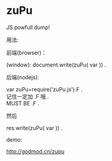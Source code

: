 zuPu
====

JS powfull dump!

用法:

前端(browser)：
<script src="zuPu.js" ></script>
(window): document.write(zuPu( var )) .


后端(nodejs): 

<div>var zuPu=require('zuPu.js').F .</div>
记住一定加 .F 哦 .<br/>
MUST BE .F  .
<script src="zuPu.js"></script>



然后 

res.write(zuPu( var )) .

demo:

http://godmod.cn/zupu
